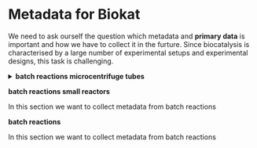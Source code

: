 # Metadata for Biokat

We need to ask ourself the question which metadata and **primary data** is important and how we have to collect it in the furture. Since biocatalysis is characterised by a large number of experimental setups and experimental designs, this task is challenging.

<details><summary> 
<b>batch reactions microcentrifuge tubes</b>
</summary>

| Metadata | value | example |
| ------ | ------ |------ |
| V | 5844 € |BigBlueButton |
 
</details>

<b>batch reactions small  reactors</b>
</summary>

In this section we want to collect metadata from batch reactions
 
</details>

<b>batch reactions</b>
</summary>

In this section we want to collect metadata from batch reactions
 
</details>

